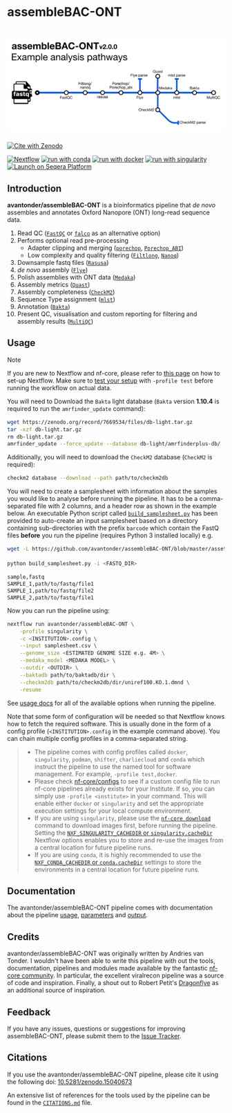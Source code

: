 # assembleBAC-ONT

# ![avantonder/assembleBAC-ONT](docs/images/assembleBAC-ONT_metromap.png)

[![Cite with Zenodo](https://zenodo.org/badge/681230079.svg)](https://doi.org/10.5281/zenodo.15040673)

[![Nextflow](https://img.shields.io/badge/nextflow%20DSL2-%E2%89%A524.04.2-23aa62.svg)](https://www.nextflow.io/)
[![run with conda](http://img.shields.io/badge/run%20with-conda-3EB049?labelColor=000000&logo=anaconda)](https://docs.conda.io/en/latest/)
[![run with docker](https://img.shields.io/badge/run%20with-docker-0db7ed?labelColor=000000&logo=docker)](https://www.docker.com/)
[![run with singularity](https://img.shields.io/badge/run%20with-singularity-1d355c.svg?labelColor=000000)](https://sylabs.io/docs/)
[![Launch on Seqera Platform](https://img.shields.io/badge/Launch%20%F0%9F%9A%80-Seqera%20Platform-%234256e7)](https://cloud.seqera.io/launch?pipeline=https://github.com/nf-core/taxprofiler)


## Introduction

**avantonder/assembleBAC-ONT** is a bioinformatics pipeline that *de novo* assembles and annotates Oxford Nanopore (ONT) long-read sequence data.

1. Read QC ([`FastQC`](https://www.bioinformatics.babraham.ac.uk/projects/fastqc/) or [`falco`](https://github.com/smithlabcode/falco) as an alternative option)
2. Performs optional read pre-processing
   - Adapter clipping and merging ([`porechop`](https://github.com/rrwick/Porechop), [`Porechop_ABI`](https://github.com/bonsai-team/Porechop_ABI))
   - Low complexity and quality filtering ([`Filtlong`](https://github.com/rrwick/Filtlong), [`Nanoq`](https://github.com/esteinig/nanoq))
3. Downsample fastq files ([`Rasusa`](https://github.com/mbhall88/rasusa))
4. *de novo* assembly ([`Flye`](https://github.com/fenderglass/Flye))
5. Polish assemblies with ONT data ([`Medaka`](https://nanoporetech.github.io/medaka/index.html))
6. Assembly metrics ([`Quast`](https://quast.sourceforge.net/))
7. Assembly completeness ([`CheckM2`](https://github.com/chklovski/CheckM2))
8. Sequence Type assignment ([`mlst`](https://github.com/tseemann/mlst))
9. Annotation ([`Bakta`](https://github.com/oschwengers/bakta))
10. Present QC, visualisation and custom reporting for filtering and assembly results ([`MultiQC`](http://multiqc.info/))

## Usage

> [!NOTE]
> If you are new to Nextflow and nf-core, please refer to [this page](https://nf-co.re/docs/usage/installation) on how to set-up Nextflow. Make sure to [test your setup](https://nf-co.re/docs/usage/introduction#how-to-run-a-pipeline) with `-profile test` before running the workflow on actual data.

You will need to Download the `Bakta` light database (`Bakta` version **1.10.4** is required to run the `amrfinder_update` command):

```bash
wget https://zenodo.org/record/7669534/files/db-light.tar.gz
tar -xzf db-light.tar.gz
rm db-light.tar.gz
amrfinder_update --force_update --database db-light/amrfinderplus-db/
```

Additionally, you will need to download the `CheckM2` database (`CheckM2` is required):

````bash
checkm2 database --download --path path/to/checkm2db
````

You will need to create a samplesheet with information about the samples you would like to analyse before running the pipeline. It has to be a comma-separated file with 2 columns, and a header row as shown in the example below. An executable Python script called [`build_samplesheet.py`](https://github.com/avantonder/assembleBAC-ONT/blob/master/assets/build_samplesheet.py) has been provided to auto-create an input samplesheet based on a directory containing sub-directories with the prefix `barcode` which contain the FastQ files **before** you run the pipeline (requires Python 3 installed locally) e.g.

```bash
wget -L https://github.com/avantonder/assembleBAC-ONT/blob/master/assets/build_samplesheet.py

python build_samplesheet.py -i <FASTQ_DIR> 
```

```csv title="samplesheet.csv"
sample,fastq
SAMPLE_1,path/to/fastq/file1
SAMPLE_1,path/to/fastq/file2
SAMPLE_2,path/to/fastq/file1  
```

Now you can run the pipeline using: 

```bash
nextflow run avantonder/assembleBAC-ONT \
    -profile singularity \
    -c <INSTITUTION>.config \
    --input samplesheet.csv \
    --genome_size <ESTIMATED GENOME SIZE e.g. 4M> \
    --medaka_model <MEDAKA MODEL> \
    --outdir <OUTDIR> \
    --baktadb path/to/baktadb/dir \
    --checkm2db path/to/checkm2db/dir/uniref100.KO.1.dmnd \
    -resume
```

See [usage docs](docs/usage.md) for all of the available options when running the pipeline.

 Note that some form of configuration will be needed so that Nextflow knows how to fetch the required software. This is usually done in the form of a config profile (`<INSTITUTION>.config` in the example command above). You can chain multiple config profiles in a comma-separated string.

> - The pipeline comes with config profiles called `docker`, `singularity`, `podman`, `shifter`, `charliecloud` and `conda` which instruct the pipeline to use the named tool for software management. For example, `-profile test,docker`.
> - Please check [nf-core/configs](https://github.com/nf-core/configs#documentation) to see if a custom config file to run nf-core pipelines already exists for your Institute. If so, you can simply use `-profile <institute>` in your command. This will enable either `docker` or `singularity` and set the appropriate execution settings for your local compute environment.
> - If you are using `singularity`, please use the [`nf-core download`](https://nf-co.re/tools/#downloading-pipelines-for-offline-use) command to download images first, before running the pipeline. Setting the [`NXF_SINGULARITY_CACHEDIR` or `singularity.cacheDir`](https://www.nextflow.io/docs/latest/singularity.html?#singularity-docker-hub) Nextflow options enables you to store and re-use the images from a central location for future pipeline runs.
> - If you are using `conda`, it is highly recommended to use the [`NXF_CONDA_CACHEDIR` or `conda.cacheDir`](https://www.nextflow.io/docs/latest/conda.html) settings to store the environments in a central location for future pipeline runs.

## Documentation

The avantonder/assembleBAC-ONT pipeline comes with documentation about the pipeline [usage](docs/usage.md), [parameters](docs/parameters.md) and [output](docs/output.md).

## Credits

avantonder/assembleBAC-ONT was originally written by Andries van Tonder.  I wouldn't have been able to write this pipeline with out the tools, documentation, pipelines and modules made available by the fantastic [nf-core community](https://nf-co.re/). In particular, the excellent viralrecon pipeline was a source of code and inspiration. Finally, a shout out to Robert Petit's [Dragonflye](https://github.com/rpetit3/dragonflye) as an additional source of inspiration.

## Feedback

If you have any issues, questions or suggestions for improving assembleBAC-ONT, please submit them to the [Issue Tracker](https://github.com/avantonder/assembleBAC-ONT/issues).

## Citations

If you use the avantonder/assembleBAC-ONT pipeline, please cite it using the following doi: [10.5281/zenodo.15040673](https://doi.org/10.5281/zenodo.15040673)

An extensive list of references for the tools used by the pipeline can be found in the [`CITATIONS.md`](CITATIONS.md) file.
